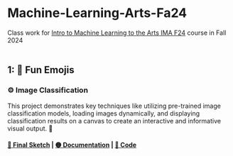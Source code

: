 # Machine-Learning-Arts-Fa24
Class work for [Intro to Machine Learning to the Arts IMA F24](https://github.com/ml5js/Intro-ML-Arts-IMA-F24) course in Fall 2024
<br>
<br>
## 1: 🎨 Fun Emojis

### ⚙️ Image Classification

This project demonstrates key techniques like utilizing pre-trained image classification models, loading images dynamically, and displaying classification results on a canvas to create an interactive and informative visual output. 🎨

#### [🔴 Final Sketch](https://editor.p5js.org/Leahyuu/full/29dAN5cqqH) | [🟡 Documentation](https://incongruous-glider-de0.notion.site/W1-Introduction-5d96659acc0045069cb533395849f2d7?pvs=4) | [🔵 Code](#)

